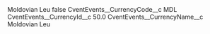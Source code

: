 <?xml version="1.0" encoding="UTF-8"?>
<CustomMetadata xmlns="http://soap.sforce.com/2006/04/metadata" xmlns:xsi="http://www.w3.org/2001/XMLSchema-instance" xmlns:xsd="http://www.w3.org/2001/XMLSchema">
    <label>Moldovian Leu</label>
    <protected>false</protected>
    <values>
        <field>CventEvents__CurrencyCode__c</field>
        <value xsi:type="xsd:string">MDL</value>
    </values>
    <values>
        <field>CventEvents__CurrencyId__c</field>
        <value xsi:type="xsd:double">50.0</value>
    </values>
    <values>
        <field>CventEvents__CurrencyName__c</field>
        <value xsi:type="xsd:string">Moldovian Leu</value>
    </values>
</CustomMetadata>
